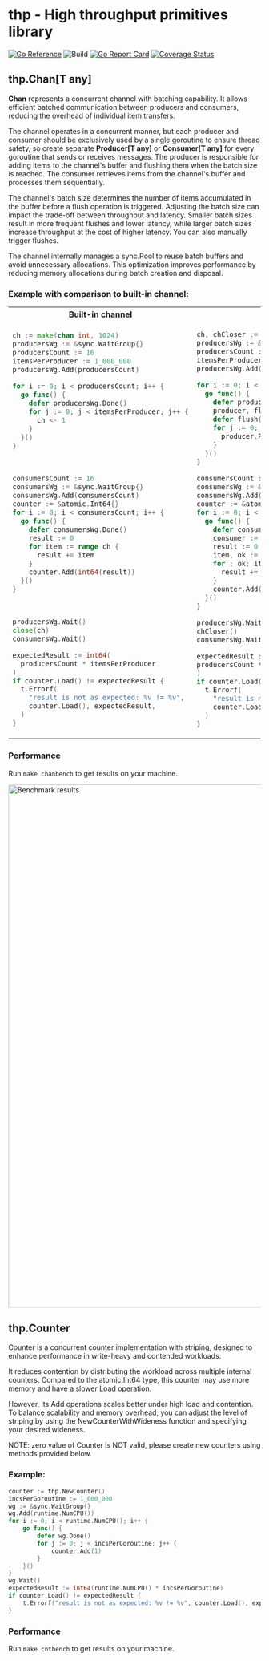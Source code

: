 # **thp** - High throughput primitives library
[![Go Reference](https://pkg.go.dev/badge/github.com/storozhukBM/thp.svg)](https://pkg.go.dev/github.com/storozhukBM/thp)
![Build](https://github.com/storozhukBM/thp/actions/workflows/go.yml/badge.svg) 
[![Go Report Card](https://goreportcard.com/badge/github.com/storozhukBM/thp)](https://goreportcard.com/report/github.com/storozhukBM/thp) 
[![Coverage Status](https://coveralls.io/repos/github/storozhukBM/thp/badge.svg)](https://coveralls.io/github/storozhukBM/thp)

## **thp.Chan[T any]**

**Chan** represents a concurrent channel with batching capability.
It allows efficient batched communication between producers and consumers,
reducing the overhead of individual item transfers.

The channel operates in a concurrent manner, but each producer and consumer
should be exclusively used by a single goroutine to ensure thread safety,
so create separate **Producer[T any]** or **Consumer[T any]** for every goroutine
that sends or receives messages.
The producer is responsible for adding items to the channel's buffer
and flushing them when the batch size is reached. The consumer
retrieves items from the channel's buffer and processes them sequentially.

The channel's batch size determines the number of items accumulated in the buffer
before a flush operation is triggered. Adjusting the batch size can impact
the trade-off between throughput and latency. Smaller batch sizes result in more
frequent flushes and lower latency, while larger batch sizes increase throughput
at the cost of higher latency.
You can also manually trigger flushes.

The channel internally manages a sync.Pool to reuse batch buffers and avoid
unnecessary allocations. This optimization improves performance by reducing
memory allocations during batch creation and disposal.

### Example with comparison to built-in channel:

<table>
<tr>
<th>Built-in channel</th>
<th>thp.Chan</th>
</tr>
<tr>
<td>

```go
ch := make(chan int, 1024)
producersWg := &sync.WaitGroup{}
producersCount := 16
itemsPerProducer := 1_000_000
producersWg.Add(producersCount)

for i := 0; i < producersCount; i++ {
  go func() {
    defer producersWg.Done()
    for j := 0; j < itemsPerProducer; j++ {
      ch <- 1
    }
  }()
}



consumersCount := 16
consumersWg := &sync.WaitGroup{}
consumersWg.Add(consumersCount)
counter := &atomic.Int64{}
for i := 0; i < consumersCount; i++ {
  go func() {
    defer consumersWg.Done()
    result := 0
    for item := range ch {
      result += item
    }
    counter.Add(int64(result))
  }()
}



producersWg.Wait()
close(ch)
consumersWg.Wait()

expectedResult := int64(
  producersCount * itemsPerProducer
)
if counter.Load() != expectedResult {
  t.Errorf(
    "result is not as expected: %v != %v",
    counter.Load(), expectedResult,
  )
}
```

</td>
<td>

```go
ch, chCloser := thp.NewChan[int](1024)
producersWg := &sync.WaitGroup{}
producersCount := 16
itemsPerProducer := 1_000_000
producersWg.Add(producersCount)

for i := 0; i < producersCount; i++ {
  go func() {
    defer producersWg.Done()
    producer, flush := ch.Producer()
    defer flush()
    for j := 0; j < itemsPerProducer; j++ {
      producer.Put(1)
    }
  }()
}

consumersCount := 16
consumersWg := &sync.WaitGroup{}
consumersWg.Add(consumersCount)
counter := &atomic.Int64{}
for i := 0; i < consumersCount; i++ {
  go func() {
    defer consumersWg.Done()
    consumer := ch.Consumer()
    result := 0
    item, ok := consumer.Poll()
    for ; ok; item, ok = consumer.Poll() {
      result += item
    }
    counter.Add(int64(result))
  }()
}

producersWg.Wait()
chCloser()
consumersWg.Wait()

expectedResult := int64(
producersCount * itemsPerProducer
)
if counter.Load() != expectedResult {
  t.Errorf(
    "result is not as expected: %v != %v",
    counter.Load(), expectedResult,
  )
}
```

</td>
</tr>
</table>

### Performance

Run `make chanbench` to get results on your machine.

<img width="1043" alt="Benchmark results" src="https://github.com/storozhukBM/thp/assets/3532750/c327cfe0-3435-4fb0-98f2-8ccf0d401a33">

## **thp.Counter**

Counter is a concurrent counter implementation with striping,
designed to enhance performance in write-heavy and contended workloads.

It reduces contention by distributing the workload across multiple internal counters.
Compared to the atomic.Int64 type, this counter may use more memory
and have a slower Load operation.

However, its Add operations scales better under high load and contention.
To balance scalability and memory overhead, you can adjust the level of striping
by using the NewCounterWithWideness function and specifying your desired wideness.

NOTE: zero value of Counter is NOT valid, please create new counters using methods provided below.

### Example:

```go
counter := thp.NewCounter()
incsPerGoroutine := 1_000_000
wg := &sync.WaitGroup{}
wg.Add(runtime.NumCPU())
for i := 0; i < runtime.NumCPU(); i++ {
    go func() {
        defer wg.Done()
        for j := 0; j < incsPerGoroutine; j++ {
            counter.Add(1)
        }
    }()
}
wg.Wait()
expectedResult := int64(runtime.NumCPU() * incsPerGoroutine)
if counter.Load() != expectedResult {
    t.Errorf("result is not as expected: %v != %v", counter.Load(), expectedResult)
}
```

### Performance

Run `make cntbench` to get results on your machine.

